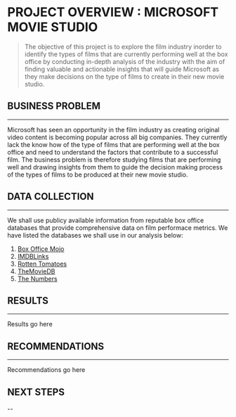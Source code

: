 # PROJECT OVERVIEW : MICROSOFT MOVIE STUDIO

> The objective of this project is to explore the film industry inorder to identify the types of films that are currently performing well at the box office by conducting in-depth analysis of the industry with the aim of finding valuable and actionable insights that will guide Microsoft as they make decisions on the type of films to create in their new movie studio.

## BUSINESS PROBLEM
---

Microsoft has seen an opportunity in the film industry as creating original video content is becoming popular across all big companies. They currently lack the know how of the type of films that are performing well at the box office and need to understand the factors that contribute to a successful film. The business problem is therefore studying films that are performing well and drawing insights from them to guide the decision making process of the types of films to be produced at their new movie studio.

## DATA COLLECTION
---

We shall use publicy available information from reputable box office databases that provide comprehensive data on film performace metrics. We have listed the databases we shall use in our analysis below:

1. [Box Office Mojo]("https://www.boxofficemojo.com/")
2. [IMDBLinks]("https://www.imdb.com/")
3. [Rotten Tomatoes]("https://www.rottentomatoes.com/")
4. [TheMovieDB]("https://www.themoviedb.org/")
5. [The Numbers]("https://www.the-numbers.com/")

## RESULTS
---
Results go here


## RECOMMENDATIONS
---
Recommendations go here

## NEXT STEPS
--


